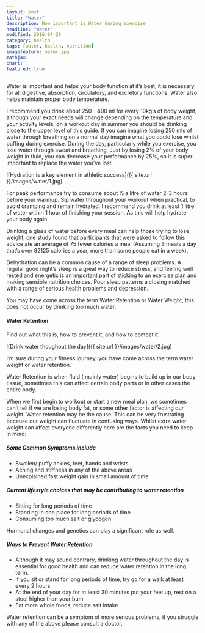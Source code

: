 ```yaml
---
layout: post
title: "Water"
description: How important is Water during exercise
headline: "Water"
modified: 2016-04-29
category: health
tags: [water, health, nutrition]
imagefeature: water.jpg
mathjax: 
chart:
featured: true
---
```


Water is important and helps your body function at it’s best, it is necessary for all digestive, absorption, circulatory, and excretory functions. Water also helps maintain proper body temperature.

I recommend you drink about 250 - 400 ml for every 10kg’s of body weight, although your exact needs will change depending on the temperature and your activity levels, on a workout day in summer you should be drinking close to the upper level of this guide. If you can imagine losing 250 mls of water through breathing on a normal day imagine what you could lose whilst puffing during exercise. During the day, particularly while you exercise, you  lose water through sweat and breathing, Just by losing 2%  of your body weight in fluid, you can decrease your performance by 25%, so it is super important to replace the water you’ve lost.

![Hydration is a key element in athletic success]({{ site.url }}/images/water/1.jpg)

For peak performance try to consume about ½ a litre of water 2-3 hours before your warmup. Sip water throughout your workout when practical, to avoid cramping and remain hydrated. I recommend you  drink at least 1 litre of water within 1 hour of finishing your session. As this will help hydrate your body again.

Drinking a glass of water before every meal can help those trying to lose weight, one study found that participants that were asked to follow this advice ate an average of 75 fewer calories a meal (Assuming 3 meals a day that’s over 82125 calories a year, more than some people eat in a week). 

Dehydration can be a common cause of a range of sleep problems. A regular good night’s sleep is a great way to reduce stress, and feeling well rested and energetic is an important part of sticking to an exercise plan and making sensible nutrition choices.  Poor sleep patterns a closing matched with a range of serious health problems and depression.

You may have come across the term Water Retention or Water Weight, this does not occur by drinking too much water.


#### Water Retention

Find out what  this is, how to prevent it, and how to combat it.

![Drink water thoughout the day]({{ site.url }}/images/water/2.jpg)

I’m sure during your fitness journey, you have come across the term water weight or water retention.

Water Retention is when fluid ( mainly water)  begins to build up in our body tissue, sometimes this can affect certain body parts or in other cases the entire body.

When we first begin to workout or start a new meal plan, we sometimes can’t tell if we are losing body fat, or some other factor is affecting our weight. Water retention may be the cause. This can be very frustrating because our weight can fluctuate in confusing ways. Whilst extra water weight can affect everyone  differently here are the facts you need to keep in mind:

##### Some Common Symptoms include

- Swollen/ puffy ankles, feet, hands and wrists
- Aching and stiffness in any of the above areas
- Unexplained fast weight gain in small amount of time

##### Current lifestyle choices that may be contributing to water retention

- Sitting for long periods of time
- Standing in one place for long periods of time
- Consuming too much salt or glycogen

Hormonal changes and genetics can play a significant role as well.

##### Ways to Prevent Water Retention 

- Although it may sound contrary, drinking water throughout the day is essential for good health and can reduce water retention in the long term.
- If you sit or stand for long periods of time, try go for a walk at least every 2 hours
- At the end of your day for at least 30 minutes put your feet up, rest on a stool higher than your bum
- Eat more whole foods, reduce salt intake

Water retention can be a symptom of more serious problems, if you struggle with any of the above please consult a doctor.





